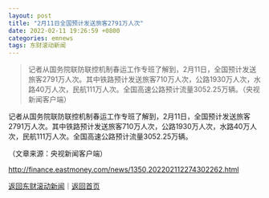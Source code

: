 ```yaml
---
layout: post
title: "2月11日全国预计发送旅客2791万人次"
date: 2022-02-11 19:26:59 +0800
categories: emnews
tags: 东财滚动新闻
---
```

> 记者从国务院联防联控机制春运工作专班了解到，2月11日，全国预计发送旅客2791万人次。其中铁路预计发送旅客710万人次，公路1930万人次，水路40万人次，民航111万人次。全国高速公路预计流量3052.25万辆。（央视新闻客户端）

<p>记者从国务院联防联控机制春运工作专班了解到，2月11日，全国预计发送旅客2791万人次。其中铁路预计发送旅客710万人次，公路1930万人次，水路40万人次，民航111万人次。全国高速公路预计流量3052.25万辆。</p><p class="em_media">（文章来源：央视新闻客户端）</p>

<http://finance.eastmoney.com/news/1350,202202112274302262.html>

[返回东财滚动新闻](//finews.withounder.com/emnews/)｜[返回首页](//finews.withounder.com/)
